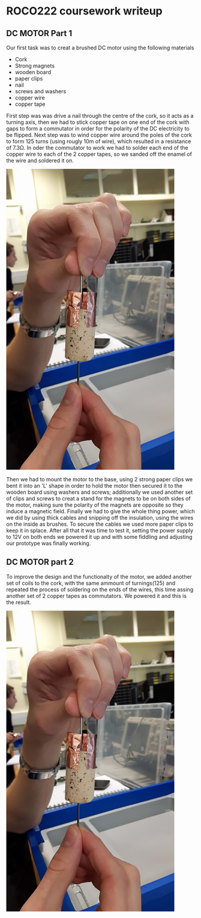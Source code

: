 # ROCO222 coursework writeup
## DC MOTOR Part 1
Our first task was to creat a brushed DC motor using the following materials 
- Cork
- Strong magnets 
- wooden board 
- paper clips
- nail
- screws and washers
- copper wire
- copper tape

First step was was drive a nail through the centre of the cork, so it acts as a turning axis, then we had to stick copper tape on one end of the cork with gaps to form a commutator in order for the polarity of the DC electricity to be flipped. Next step was to wind copper wire around the poles of the cork to form 125 turns (using rougly 10m of wire), which resulted in a resistance of 7.3Ω. In oder the commutator to work we had to solder each end of the copper wire to each of the 2 copper tapes, so we sanded off the enamel of the wire and soldered it on. 

![Picture of motor](https://github.com/danstares/ROCO222/blob/master/Motor%20v1.jpg)

Then we had to mount the motor to the base, using 2 strong paper clips we bent it into an 'L' shape in order to hold the motor then secured it to the wooden board using washers and screws; additionally we used another set of clips and screws to creat a stand for the magnets to be on both sides of the motor, making sure the polarity of the magnets are opposite so they induce a magnetic field. Finally we had to give the whole thing power, which we did by using thick cables and snipping off the insulation, using the wires on the inside as brushes. To secure the cables we used more paper clips to keep it in splace. After all that it was time to test it, setting the power supply to 12V on both ends we powered it up and with some fiddling and adjusting our prototype was finally working.

## DC MOTOR part 2
To improve the design and the functionalty of the motor, we added another set of coils to the cork, with the same ammount of turnings(125) and repeated the process of soldering on the ends of the wires, this time assing another set of 2 copper tapes as commutators. We powered it and this is the result. 

![video of motor](https://github.com/danstares/ROCO222/blob/master/Motor%20v1.jpg)







